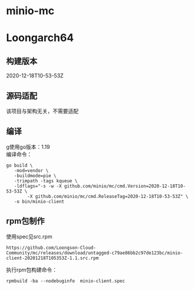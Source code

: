 # minio-mc

# Loongarch64
## 构建版本
2020-12-18T10-53-53Z 

## 源码适配
该项目与架构无关，不需要适配

## 编译
g使用go版本：1.19   
编译命令：
```
go build \
   -mod=vendor \
   -buildmode=pie \
   -trimpath -tags kqueue \
   -ldflags="-s -w -X github.com/minio/mc/cmd.Version=2020-12-18T10-53-53Z \
        -X github.com/minio/mc/cmd.ReleaseTag=2020-12-18T10-53-53Z" \
   -o bin/minio-client
   ```

## rpm包制作
使用spec见src.rpm
```
https://github.com/Loongson-Cloud-Community/mc/releases/download/untagged-c79ae86bb2c97de123bc/minio-client-20201218T105353Z-1.1.src.rpm
```

执行rpm包构建命令：
```
rpmbuild -ba --nodebuginfo  minio-client.spec
```
